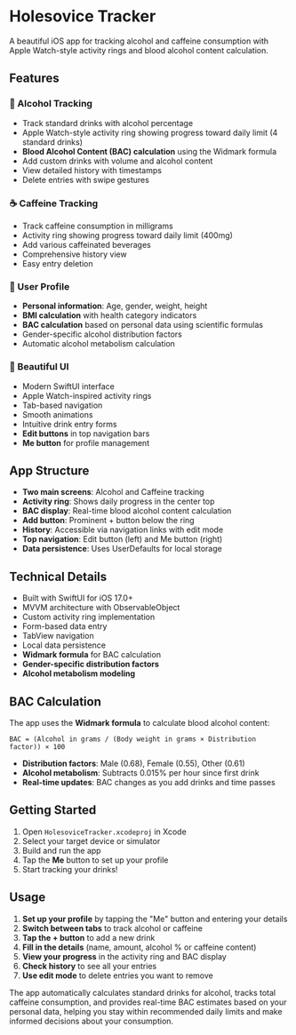 # Holesovice Tracker

A beautiful iOS app for tracking alcohol and caffeine consumption with Apple Watch-style activity rings and blood alcohol content calculation.

## Features

### 🍷 Alcohol Tracking
- Track standard drinks with alcohol percentage
- Apple Watch-style activity ring showing progress toward daily limit (4 standard drinks)
- **Blood Alcohol Content (BAC) calculation** using the Widmark formula
- Add custom drinks with volume and alcohol content
- View detailed history with timestamps
- Delete entries with swipe gestures

### ☕ Caffeine Tracking
- Track caffeine consumption in milligrams
- Activity ring showing progress toward daily limit (400mg)
- Add various caffeinated beverages
- Comprehensive history view
- Easy entry deletion

### 👤 User Profile
- **Personal information**: Age, gender, weight, height
- **BMI calculation** with health category indicators
- **BAC calculation** based on personal data using scientific formulas
- Gender-specific alcohol distribution factors
- Automatic alcohol metabolism calculation

### 🎨 Beautiful UI
- Modern SwiftUI interface
- Apple Watch-inspired activity rings
- Tab-based navigation
- Smooth animations
- Intuitive drink entry forms
- **Edit buttons** in top navigation bars
- **Me button** for profile management

## App Structure

- **Two main screens**: Alcohol and Caffeine tracking
- **Activity ring**: Shows daily progress in the center top
- **BAC display**: Real-time blood alcohol content calculation
- **Add button**: Prominent + button below the ring
- **History**: Accessible via navigation links with edit mode
- **Top navigation**: Edit button (left) and Me button (right)
- **Data persistence**: Uses UserDefaults for local storage

## Technical Details

- Built with SwiftUI for iOS 17.0+
- MVVM architecture with ObservableObject
- Custom activity ring implementation
- Form-based data entry
- TabView navigation
- Local data persistence
- **Widmark formula** for BAC calculation
- **Gender-specific distribution factors**
- **Alcohol metabolism modeling**

## BAC Calculation

The app uses the **Widmark formula** to calculate blood alcohol content:

```
BAC = (Alcohol in grams / (Body weight in grams × Distribution factor)) × 100
```

- **Distribution factors**: Male (0.68), Female (0.55), Other (0.61)
- **Alcohol metabolism**: Subtracts 0.015% per hour since first drink
- **Real-time updates**: BAC changes as you add drinks and time passes

## Getting Started

1. Open `HolesoviceTracker.xcodeproj` in Xcode
2. Select your target device or simulator
3. Build and run the app
4. Tap the **Me** button to set up your profile
5. Start tracking your drinks!

## Usage

1. **Set up your profile** by tapping the "Me" button and entering your details
2. **Switch between tabs** to track alcohol or caffeine
3. **Tap the + button** to add a new drink
4. **Fill in the details** (name, amount, alcohol % or caffeine content)
5. **View your progress** in the activity ring and BAC display
6. **Check history** to see all your entries
7. **Use edit mode** to delete entries you want to remove

The app automatically calculates standard drinks for alcohol, tracks total caffeine consumption, and provides real-time BAC estimates based on your personal data, helping you stay within recommended daily limits and make informed decisions about your consumption. 